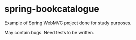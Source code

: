 # spring-bookcatalogue
Example of Spring WebMVC project done for study purposes.

May contain bugs. Need tests to be written.
